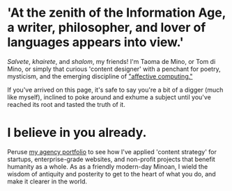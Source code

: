 # 'At the zenith of the Information Age, a writer, philosopher, and lover of languages appears into view.' 

*Salvete*, *khairete*, and *shalom*, my friends! I'm Taoma de Mino, or Tom di Mino, or simply that curious 'content designer' with a penchant for poetry, mysticism, and the emerging discipline of ["affective computing."](https://arxiv.org/abs/2302.09582) 

If you've arrived on this page, it's safe to say you're a bit of a digger (much like myself), inclined to poke around and exhume a subject until you've reached its root and tasted the truth of it. 

# I believe in you already.

Peruse [my agency portfolio](https://www.minoanmystery.org) to see how I've applied 'content strategy' for startups, enterprise-grade websites, and non-profit projects that benefit humanity as a whole. As as a friendly modern-day Minoan, I wield the wisdom of antiquity and posterity to get to the heart of what you do, and make it clearer in the world.  

